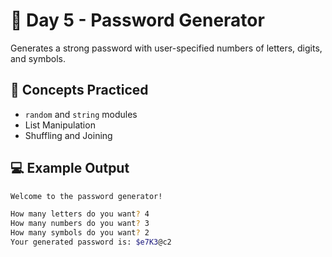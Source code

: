 # 🔐 Day 5 - Password Generator

Generates a strong password with user-specified numbers of letters, digits, and symbols.

## 🧠 Concepts Practiced

- `random` and `string` modules
- List Manipulation
- Shuffling and Joining

## 💻 Example Output

```bash
Welcome to the password generator!

How many letters do you want? 4
How many numbers do you want? 3
How many symbols do you want? 2
Your generated password is: $e7K3@c2
```
